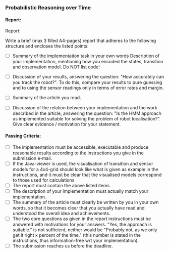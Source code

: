 ### Probabilistic Reasoning over Time

#### Report:

Report:

Write a brief (max 3 filled A4-pages) report that adheres to the following structure and encloses the listed points:

- [ ] Summary of the implementation task in your own words
      Description of your implementation, mentioning how you encoded the states, transition and observation model. Do NOT list code!

- [ ] Discussion of your results, answering the question: "How accurately can you track the robot?". To do this, compare your results to pure guessing and to using the sensor readings only in terms of error rates and margin.

- [ ] Summary of the article you read.

- [ ] Discussion of the relation between your implementation and the work described in the article, answering the question: "Is the HMM approach as implemented suitable for solving the problem of robot localisation?". Give clear evidence / motivation for your statement.

#### Passing Criteria:

- [ ] The implementation must be accessible, executable and produce reasonable results according to the instructions you give in the submission e-mail.
- [ ] If the Java-viewer is used, the visualisation of transition and sensor models for a 4x4-grid should look like what is given as example in the instructions, and it must be clear that the visualised models correspond to those used for calculations
- [ ] The report must contain the above listed items.
- [ ] The description of your implementation must actually match your implementation.
- [ ] The summary of the article must clearly be written by you in your own words, so that it becomes clear that you actually have read and understood the overall idea and achievements.
- [ ] The two core questions as given in the report instructions must be answered with motivations for your answers. "Yes, the approach is suitable." is not sufficient, neither would be "Probably not, as we only get it right x percent of the time." (this number is stated in the instructions, thus information-free wrt your implementation).
- [ ] The submission reaches us before the deadline.
